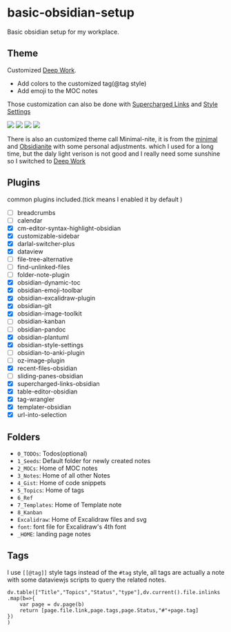 # basic-obsidian-setup

Basic obsidian setup for my workplace. 

## Theme
Customized [Deep Work](https://github.com/nikbrunner/obsidian-deep-work-theme). 
- Add colors to the customized tag(@tag style)
- Add emoji to the MOC notes

Those customization can also be done with [Supercharged Links](https://github.com/mdelobelle/obsidian_supercharged_links) and [Style Settings](https://github.com/mgmeyers/obsidian-style-settings)

![](https://s3.bmp.ovh/imgs/2022/03/78566f607786a5d1.jpg)
![](https://s3.bmp.ovh/imgs/2022/03/c273ac287f5db0ed.jpg)
![](https://s3.bmp.ovh/imgs/2022/03/b7be34206f0ad62d.jpg)
![](https://s3.bmp.ovh/imgs/2022/03/d109291498495ace.jpg)

There is also an customized theme call Minimal-nite, it is from the [minimal](https://github.com/kepano/obsidian-minimal) and [Obsidianite](https://github.com/bennyxguo/Obsidian-Obsidianite) with some personal adjustments. which I used for a long time, but the daly light verison is not good and I really need some sunshine so I switched to [Deep Work](https://github.com/nikbrunner/obsidian-deep-work-theme)



## Plugins
common plugins included.(tick means I enabled it by default )
- [ ] breadcrumbs
- [ ] calendar
- [x] cm-editor-syntax-highlight-obsidian
- [x] customizable-sidebar
- [x] darlal-switcher-plus
- [x] dataview
- [ ] file-tree-alternative
- [ ] find-unlinked-files
- [ ] folder-note-plugin
- [x] obsidian-dynamic-toc
- [x] obsidian-emoji-toolbar
- [x] obsidian-excalidraw-plugin
- [x] obsidian-git
- [x] obsidian-image-toolkit
- [ ] obsidian-kanban
- [ ] obsidian-pandoc
- [x] obsidian-plantuml
- [x] obsidian-style-settings
- [ ] obsidian-to-anki-plugin
- [ ] oz-image-plugin
- [x] recent-files-obsidian
- [ ] sliding-panes-obsidian
- [x] supercharged-links-obsidian
- [x] table-editor-obsidian
- [x] tag-wrangler
- [x] templater-obsidian
- [x] url-into-selection

## Folders

- `0_TODOs`: Todos(optional)
- `1_Seeds`: Default folder for newly created notes
- `2_MOCs`: Home of MOC notes
- `3_Notes`: Home of all other Notes
- `4_Gist`: Home of code snippets 
- `5_Topics`: Home of tags 
- `6_Ref`
- `7_Templates`: Home of Template note
- `8_Kanban`
- `Excalidraw`: Home of Excalidraw files and svg
- `font`: font file for Excalidraw's 4th font
- `_HOME`: landing page notes

## Tags
I use `[[@tag]]` style tags instead of the `#tag` style, all tags are actually a note with some dataviewjs scripts to query the related notes.

```dataviewjs
dv.table(["Title","Topics","Status","type"],dv.current().file.inlinks
.map(b=>{
    var page = dv.page(b)
    return [page.file.link,page.tags,page.Status,"#"+page.tag]
})
)
```
